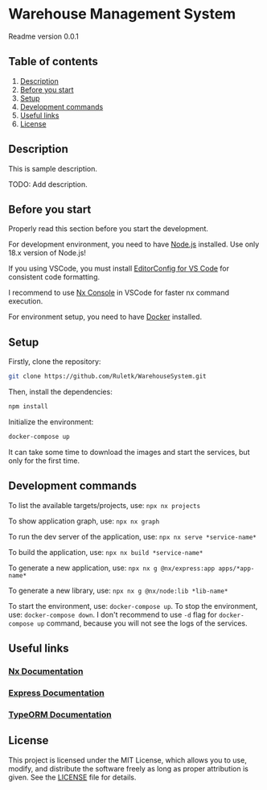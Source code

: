 # Warehouse Management System

Readme version 0.0.1

## Table of contents

1. [Description](#description)
2. [Before you start](#before-you-start)
3. [Setup](#setup)
4. [Development commands](#development-commands)
5. [Useful links](#useful-links)
6. [License](#license)


## Description
This is sample description. 

TODO: Add description.

## Before you start

Properly read this section before you start the development.

For development environment, you need to have [Node.js](https://nodejs.org/en/download/) installed. Use only 18.x version of Node.js!

If you using VSCode, you must install [EditorConfig for VS Code](https://marketplace.visualstudio.com/items?itemName=EditorConfig.EditorConfig) for consistent code formatting.

I recommend to use [Nx Console](https://marketplace.visualstudio.com/items?itemName=nrwl.angular-console) in VSCode for faster nx command execution.

For environment setup, you need to have [Docker](https://www.docker.com/products/docker-desktop) installed.


## Setup

Firstly, clone the repository:

```sh
git clone https://github.com/Ruletk/WarehouseSystem.git
```

Then, install the dependencies:

```sh
npm install
```

Initialize the environment:

```sh
docker-compose up
```
It can take some time to download the images and start the services, but only for the first time.


## Development commands

To list the available targets/projects, use: `npx nx projects`

To show application graph, use: `npx nx graph`

To run the dev server of the application, use: `npx nx serve *service-name*`

To build the application, use: `npx nx build *service-name*`

To generate a new application, use: `npx nx g @nx/express:app apps/*app-name*`

To generate a new library, use: `npx nx g @nx/node:lib *lib-name*`

To start the environment, use: `docker-compose up`. To stop the environment, use: `docker-compose down`. I don't recommend to use `-d` flag for `docker-compose up` command, because you will not see the logs of the services.

## Useful links

### [Nx Documentation](https://nx.dev)
### [Express Documentation](https://expressjs.com/)
### [TypeORM Documentation](https://typeorm.io/)

## License

This project is licensed under the MIT License, which allows you to use, modify, and distribute the software freely as long as proper attribution is given. See the [LICENSE](LICENSE) file for details.
